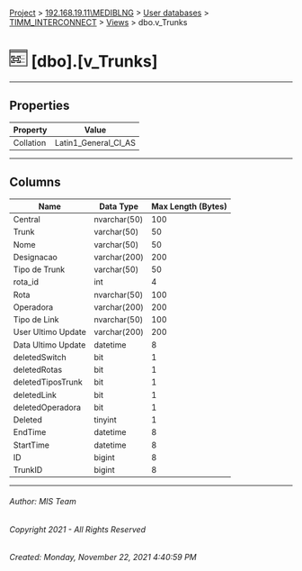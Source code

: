 #### 

[Project](../../../../index.md) > [192.168.19.11\\MEDIBLNG](../../../index.md) > [User databases](../../index.md) > [TIMM_INTERCONNECT](../index.md) > [Views](Views.md) > dbo.v_Trunks

# ![Views](../../../../Images/View32.png) [dbo].[v_Trunks]

---

## <a name="#properties"></a>Properties

| Property | Value |
|---|---|
| Collation | Latin1_General_CI_AS |


---

## <a name="#columns"></a>Columns

| Name | Data Type | Max Length (Bytes) |
|---|---|---|
| Central | nvarchar(50) | 100 |
| Trunk | varchar(50) | 50 |
| Nome | varchar(50) | 50 |
| Designacao | varchar(200) | 200 |
| Tipo de Trunk | varchar(50) | 50 |
| rota_id | int | 4 |
| Rota | nvarchar(50) | 100 |
| Operadora | varchar(200) | 200 |
| Tipo de Link | nvarchar(50) | 100 |
| User Ultimo Update | varchar(200) | 200 |
| Data Ultimo Update | datetime | 8 |
| deletedSwitch | bit | 1 |
| deletedRotas | bit | 1 |
| deletedTiposTrunk | bit | 1 |
| deletedLink | bit | 1 |
| deletedOperadora | bit | 1 |
| Deleted | tinyint | 1 |
| EndTime | datetime | 8 |
| StartTime | datetime | 8 |
| ID | bigint | 8 |
| TrunkID | bigint | 8 |


---

###### Author:  MIS Team

###### Copyright 2021 - All Rights Reserved

###### Created: Monday, November 22, 2021 4:40:59 PM

